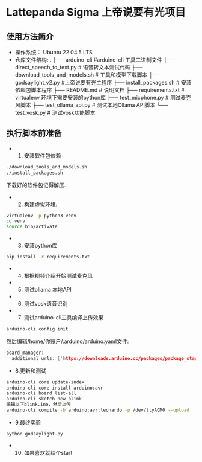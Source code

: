 #  Lattepanda Sigma 上帝说要有光项目

## 使用方法简介

* 操作系统： Ubuntu 22.04.5 LTS
* 仓库文件结构:
.
├── arduino-cli  #arduino-cli 工具二进制文件 
├── direct_speech_to_text.py # 语音转文本测试代码
├── download_tools_and_models.sh # 工具和模型下载脚本
├── godsaylight_v2.py   #上帝说要有光主程序
├── install_packages.sh # 安装依赖包脚本程序
├── README.md        # 说明文档
├── requirements.txt  # virtualenv 环境下需要安装的python库
├── test_micphone.py  # 测试麦克风脚本
├── test_ollama_api.py # 测试本地Ollama API脚本
└── test_vosk.py      # 测试vosk功能脚本 

## 执行脚本前准备

* 1. 安装软件包依赖

```bash
./download_tools_and_models.sh 
./install_packages.sh 

```
下载好的软件包记得解压. 

* 2. 构建虚拟环境:

```bash
virtualenv -p python3 venv 
cd venv
source bin/activate 
```

* 3. 安装python库
```bash
pip install -r requirements.txt 
```

* 4. 根据视频介绍开始测试麦克风
* 5. 测试ollama 本地API
* 6. 测试vosk语音识别
* 7. 测试arduino-cli工具编译上传效果
```bash
arduino-cli config init 
```
然后编辑/home/你账户/.arduino/arduino.yaml文件:

```cpp
board_manager:
  additional_urls: ['https://downloads.arduino.cc/packages/package_staging_index.json']
```
* 8.更新和测试

```bash
arduino-cli core update-index 
arduino-cli core install arduino:avr
arduino-cli board list-all
arduino-cli sketch new blink
编辑以下blink.ino，然后上传 
arduino-cli compile -b arduino:avr:leonardo -p /dev/ttyACM0 --upload 
```

* 9.最终实验
```python
python godsaylight.py 
```
* 10. 如果喜欢就给个start 




